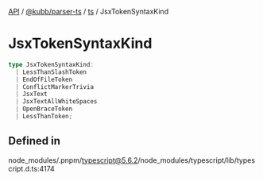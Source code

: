 [API](../../../../../packages.md) / [@kubb/parser-ts](../../../index.md) / [ts](../index.md) / JsxTokenSyntaxKind

# JsxTokenSyntaxKind

```ts
type JsxTokenSyntaxKind: 
  | LessThanSlashToken
  | EndOfFileToken
  | ConflictMarkerTrivia
  | JsxText
  | JsxTextAllWhiteSpaces
  | OpenBraceToken
  | LessThanToken;
```

## Defined in

node\_modules/.pnpm/typescript@5.6.2/node\_modules/typescript/lib/typescript.d.ts:4174
